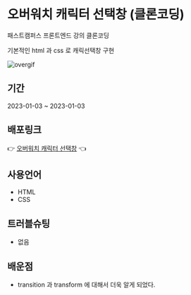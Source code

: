 # 오버워치 캐릭터 선택창 (클론코딩)

패스트캠퍼스 프론트엔드 강의 클론코딩

기본적인 html 과 css 로 캐릭선택창 구현

<img src="https://user-images.githubusercontent.com/84490050/210314726-1583f964-8548-49b7-8f1e-96af2767bd65.gif" alt="overgif" />


## 기간

2023-01-03 ~ 2023-01-03

## 배포링크

👉 <a href="https://kyojin-hwang.github.io/overwatch-clone-front/">오버워치 캐릭터 선택창</a>  👈

## 사용언어

- HTML
- CSS

## 트러블슈팅

- 없음

## 배운점

- transition 과 transform 에 대해서 더욱 알게 되었다.


